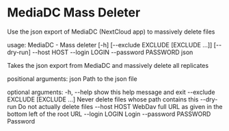 # MediaDC Mass Deleter

Use the json export of MediaDC (NextCloud app) to massively delete files

usage: MediaDC - Mass deleter [-h] [--exclude EXCLUDE [EXCLUDE ...]] [--dry-run] --host HOST --login LOGIN --password PASSWORD json

Takes the json export from MediaDC and massively delete all replicates

positional arguments:
  json                  Path to the json file

optional arguments:
  -h, --help            show this help message and exit
  --exclude EXCLUDE [EXCLUDE ...]
                        Never delete files whose path contains this
  --dry-run             Do not actually delete files
  --host HOST           WebDav full URL as given in the bottom left of the root URL
  --login LOGIN         Login
  --password PASSWORD   Password